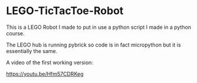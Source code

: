 # LEGO-TicTacToe-Robot

This is a LEGO Robot I made to put in use a python script I made in a python course.

The LEGO hub is running pybrick so code is in fact micropython but it is essentially the same.

A video of the first working version:

https://youtu.be/Hfm57CDRKeg
